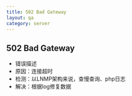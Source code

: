 ```yaml
---
title: 502 Bad Gateway
layout: qa
category: server
---
```



## 502 Bad Gateway

* 错误描述
* 原因：连接超时
* 检测：以LNMP架构来说，查慢查询、php日志
* 解决：根据log修复数据